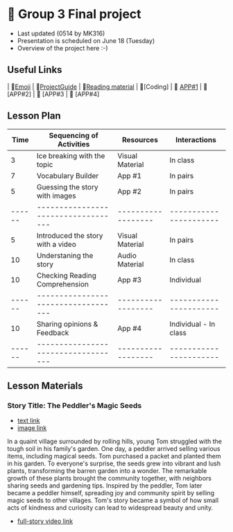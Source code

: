 # 📙 Group 3 Final project 
+ Last updated (0514 by MK316)
+ Presentation is scheduled on June 18 (Tuesday)
+ Overview of the project here :-)

## Useful Links
| 🔸[Emoji](https://gist.github.com/rxaviers/7360908) | 🔸[ProjectGuide](https://github.com/MK316/Spring2024/blob/main/DLTESOL/project/README.md) | 🔸[Reading material](https://raw.githubusercontent.com/MK316/Spring2024/main/DLTESOL/project/story03.txt) | 🔸[Coding] | 🔸 [APP#1](https://bori0824-ImageUnscrambling.hf.space)  | 🔸 [APP#2] | 🔸 [APP#3 | 🔸 [APP#4]

## Lesson Plan

|  Time |     Sequencing of Activities      |    Resources     |      Interactions     |
|-------|-----------------------------------|------------------| ----------------------|
|   3   |    Ice breaking with the topic    | Visual Material  |        In class       |
|   7   |        Vocabulary Builder         |       App #1     |        In pairs       |     
|   5   |  Guessing the story with images   |       App #2     |        In pairs       |  
|------ |-----------------------------------|------------------| ----------------------|   
|   5   | Introduced the story with a video | Visual Material  |        In pairs       |
|  10   |       Understaning the story      |  Audio Material  |        In class       |     
|  10   |  Checking Reading Comprehension   |       App #3     |       Individual      | 
|------ |-----------------------------------|------------------| ----------------------|   
|  10   |   Sharing opinions & Feedback     |       App #4     | Individual - In class |     
|------ |-----------------------------------|------------------| ----------------------| 

## Lesson Materials

### Story Title: The Peddler's Magic Seeds 
+ [text link](https://raw.githubusercontent.com/MK316/Spring2024/main/DLTESOL/project/story03.txt)
+ [image link](https://github.com/MK316/Spring2024/blob/main/DLTESOL/project/Story03.png) 

**<Synopsis>**
In a quaint village surrounded by rolling hills, young Tom struggled with the tough soil in his family's garden. One day, a peddler arrived selling various items, including magical seeds. Tom purchased a packet and planted them in his garden. To everyone's surprise, the seeds grew into vibrant and lush plants, transforming the barren garden into a wonder. The remarkable growth of these plants brought the community together, with neighbors sharing seeds and gardening tips. Inspired by the peddler, Tom later became a peddler himself, spreading joy and community spirit by selling magic seeds to other villages. Tom's story became a symbol of how small acts of kindness and curiosity can lead to widespread beauty and unity.
+ [full-story video link]( https://ai.invideo.io/watch/O5Q4fOeVnoH )
